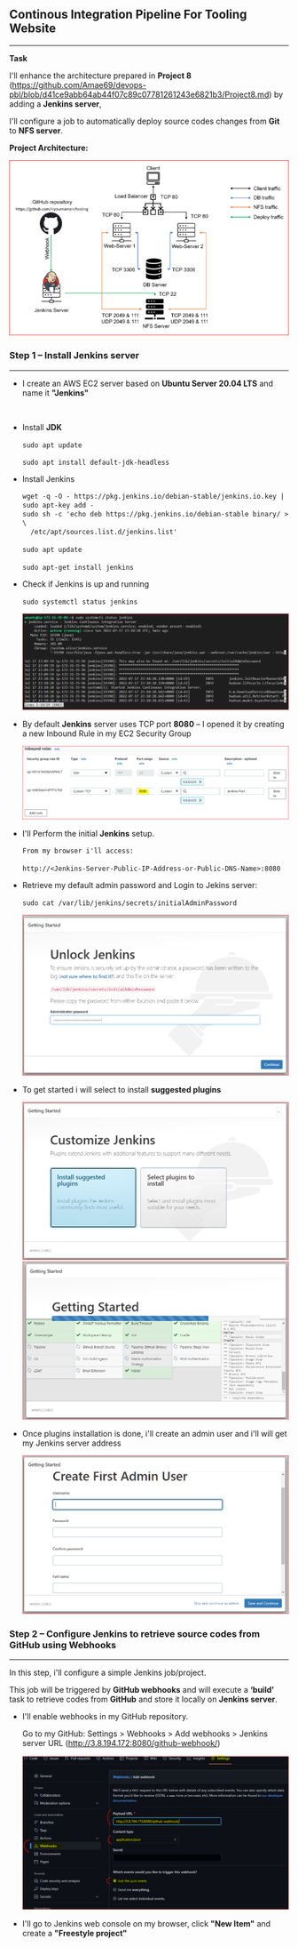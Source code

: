 ## Continous Integration Pipeline For Tooling Website
---
**Task**

I'll enhance the architecture prepared in **Project 8** (https://github.com/Amae69/devops-pbl/blob/d41ce9abb64ab44f07c89c07781261243e6821b3/Project8.md) by adding a **Jenkins server**, 

I'll configure a job to automatically deploy source codes changes from **Git** to **NFS server**.

**Project Architecture:**

 ![](./Images/images9/Proj-8%20Archi.PNG)

### Step 1 – Install Jenkins server
---
- I create an AWS EC2 server based on **Ubuntu Server 20.04 LTS** and name it **"Jenkins"**

  ![]()

- Install **JDK**

  `sudo apt update`

  `sudo apt install default-jdk-headless`

- Install Jenkins 
  ```
  wget -q -O - https://pkg.jenkins.io/debian-stable/jenkins.io.key | sudo apt-key add -
  sudo sh -c 'echo deb https://pkg.jenkins.io/debian-stable binary/ > \
    /etc/apt/sources.list.d/jenkins.list'
  
  sudo apt update

  sudo apt-get install jenkins
  ```
- Check if Jenkins is up and running

  `sudo systemctl status jenkins`

   ![](./Images/images9/jenkins-status.PNG)

- By default **Jenkins** server uses TCP port **8080** – I opened it by creating a new Inbound Rule in my EC2 Security Group

   ![](./Images/images9/Inbd_rule.PNG)

- I'll Perform the initial **Jenkins** setup.
  ```
  From my browser i'll access:
  
  http://<Jenkins-Server-Public-IP-Address-or-Public-DNS-Name>:8080   
  ```
- Retrieve my default admin password and Login to Jekins server:

  `sudo cat /var/lib/jenkins/secrets/initialAdminPassword`  

  ![](./Images/images9/Jekins-logins.PNG)

- To get started i will select to install **suggested plugins** 
  
  ![](./Images/images9/Jenk-plugins.PNG)
  ![](./Images/images9/Suggested%20default%20plugings%20for%20Jenkins.PNG)

- Once plugins installation is done, i'll create an admin user and i'll will get my Jenkins server address

  ![](./Images/images9/jenkins-admin%20user.PNG)

### **Step 2 – Configure Jenkins to retrieve source codes from GitHub using Webhooks**
---

In this step, i'll configure a simple Jenkins job/project. 

This job will be triggered by **GitHub webhooks** and will execute a **‘build’** task to retrieve codes from **GitHub** and store it locally on **Jenkins server**. 

- I'll enable webhooks in my GitHub repository.

  Go to my GitHub: Settings > Webhooks > Add webhooks > Jenkins server URL (http://3.8.194.172:8080/github-webhook/)

  ![](./Images/images9/webhooks.PNG)

- I'll go to Jenkins web console on my browser, click **"New Item"** and create a **"Freestyle project"**





 


  





